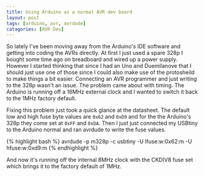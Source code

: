 ```yaml
---
title: Using Arduino as a normal AVR dev board
layout: post
tags: [arduino, avr, avrdude]
catagories: [AVR Dev]
---
```


So lately I've been moving away from the Arduino's IDE software and getting into coding the AVRs directly. At first I just used
a spare 328p I bought some time ago on breadboard and wired up a power supply. However I started thinking that since I had an 
Uno and Duemilanove that I should just use one of those since I could also make use of the protosheild to make things a bit 
easier. Connecting an AVR programmer and just writing to the 328p wasn't an issue. The problem came about with timing. The Arduino 
is running off a 16MHz external clock and I wanted to switch it back to the 1MHz factory default. 

Fixing this problem just took a quick glance at the datasheet. The default low and high fuse byte values are `0x62` and `0xD9` and 
for the the Arduino's 328p they come set at `0xFF` and `0xDA`. Then I just just connected my USBtiny to the Arduino normal and ran 
avrdude to write the fuse values.

{% highlight bash %}
avrdude -p m328p -c usbtiny -U lfuse:w:0x62:m -U hfuse:w:0xd9:m
{% endhighlight %}

And now it's running off the internal 8MHz clock with the CKDIV8 fuse set which brings it to the factory default of 1MHz. 
